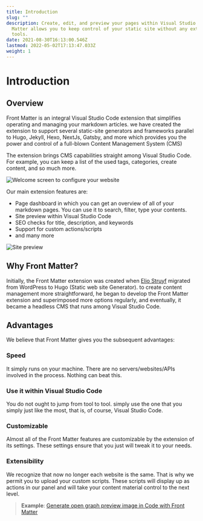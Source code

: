 ```yaml
---
title: Introduction
slug: ""
description: Create, edit, and preview your pages within Visual Studio Code. Front
  Matter allows you to keep control of your static site without any external
  tools.
date: 2021-08-30T16:13:00.546Z
lastmod: 2022-05-02T17:13:47.033Z
weight: 1
---
```


# Introduction

## Overview

Front Matter is an integral Visual Studio Code extension that simplifies operating and managing your markdown articles. we have created the extension to support several static-site generators and frameworks parallel to Hugo, Jekyll, Hexo, NextJs, Gatsby, and more which provides you the power and control of a full-blown Content Management System (CMS)

The extension brings CMS capabilities straight among Visual Studio Code. For example, you can keep a list of the used tags, categories, create content, and so much more.

![Welcome screen to configure your website](/releases/v7.2.0/welcome-screen-7.2.0.png)

Our main extension features are:

- Page dashboard in which you can get an overview of all of your markdown pages. You can use it to search, filter, type your contents.
- Site preview within Visual Studio Code
- SEO checks for title, description, and keywords
- Support for custom actions/scripts
- and many more

![Site preview](https://res.cloudinary.com/estruyf/image/upload/w_1256/v1631871148/frontmatter/preview-3.2.0.png)

## Why Front Matter?

Initially, the Front Matter extension was created when [Elio Struyf](https://twitter.com/eliostruyf) migrated from WordPress to Hugo (Static web site Generator). to create content management more straightforward, he began to develop the Front Matter extension and  superimposed more options regularly, and eventually, it became a headless CMS that runs among Visual Studio Code.

## Advantages

We believe that Front Matter gives you the subsequent advantages:

### Speed

It simply runs on your machine. There are no servers/websites/APIs involved in the process. Nothing can beat this.

### Use it within Visual Studio Code

You do not ought to jump from tool to tool. simply use the one that you simply just like the most, that is, of course, Visual Studio Code.

### Customizable

Almost all of the Front Matter features are customizable by the extension of its settings. These settings ensure that you just will tweak it to your needs.

### Extensibility

We recognize that now no longer each website is the same. That is why we permit you to upload your custom scripts. These scripts will display up as actions in our panel and will take your content material control to the next level. 

> **Example**: [Generate open graph preview image in Code with Front Matter](https://www.eliostruyf.com/generate-open-graph-preview-image-code-front-matter/)
